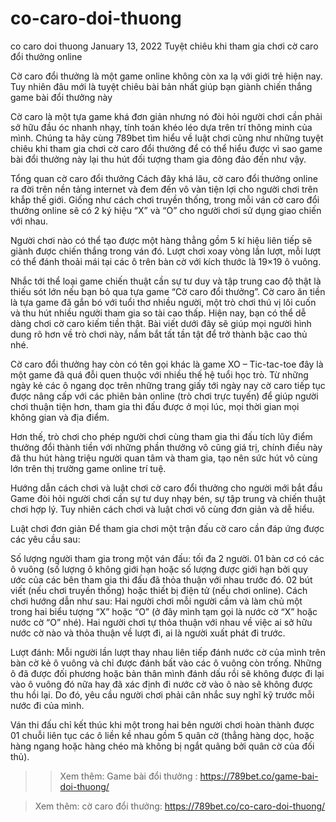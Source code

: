# co-caro-doi-thuong
co caro doi thuong
January 13, 2022
Tuyệt chiêu khi tham gia chơi cờ caro đổi thưởng online

Cờ caro đổi thưởng là một game online không còn xa lạ với giới trẻ hiện nay. Tuy nhiên đâu mới là tuyệt chiêu bài bản nhất giúp bạn giành chiến thắng game bài đổi thưởng này

Cờ caro là một tựa game khá đơn giản nhưng nó đòi hỏi người chơi cần phải sở hữu đầu óc nhanh nhạy, tính toán khéo léo dựa trên trí thông minh của mình. Chúng ta hãy cùng 789bet tìm hiểu về luật chơi cũng như những tuyệt chiêu khi tham gia chơi cờ caro đổi thưởng để có thể hiểu được vì sao game bài đổi thưởng này lại thu hút đối tượng tham gia đông đảo đến như vậy. 

Tổng quan cờ caro đổi thưởng
Cách đây khá lâu, cờ caro đổi thưởng online ra đời trên nền tảng internet và đem đến vô vàn tiện lợi cho người chơi trên khắp thế giới. Giống như cách chơi truyền thống, trong mỗi ván cờ caro đổi thưởng online sẽ có 2 ký hiệu “X” và “O” cho người chơi sử dụng giao chiến với nhau. 

Người chơi nào có thể tạo được một hàng thẳng gồm 5 kí hiệu liên tiếp sẽ giành được chiến thắng trong ván đó. Lượt chơi xoay vòng lần lượt, mỗi lượt có thể đánh thoải mái tại các ô trên bàn cờ với kích thước là 19×19 ô vuông. 

Nhắc tới thể loại game chiến thuật cần sự tư duy và tập trung cao độ thật là thiếu sót lớn nếu bạn bỏ qua tựa game “Cờ caro đổi thưởng”. Cờ caro ăn tiền là tựa game đã gắn bó với tuổi thơ nhiều người, một trò chơi thú vị lôi cuốn và thu hút nhiều người tham gia so tài cao thấp. Hiện nay, bạn có thể dễ dàng chơi cờ caro kiếm tiền thật. Bài viết dưới đây sẽ giúp mọi người hình dung rõ hơn về trò chơi này, nắm bắt tất tần tật để trở thành bậc cao thủ nhé.

Cờ caro đổi thưởng hay còn có tên gọi khác là game XO – Tic-tac-toe đây là một game đã quá đỗi quen thuộc với nhiều thế hệ tuổi học trò. Từ những ngày kẻ các ô ngang dọc trên những trang giấy tới ngày nay cờ caro tiếp tục được nâng cấp với các phiên bản online (trò chơi trực tuyến) để giúp người chơi thuận tiện hơn, tham gia thi đấu được ở mọi lúc, mọi thời gian mọi không gian và địa điểm.

Hơn thế, trò chơi cho phép người chơi cùng tham gia thi đấu tích lũy điểm thưởng đổi thành tiền với những phần thưởng vô cũng giá trị, chính điều này đã thu hút hàng triệu người quan tâm và tham gia, tạo nên sức hút vô cùng lớn trên thị trường game online trí tuệ.

Hướng dẫn cách chơi và luật chơi cờ caro đổi thưởng cho người mới bắt đầu
Game đòi hỏi người chơi cần sự tư duy nhạy bén, sự tập trung và chiến thuật chơi hợp lý. Tuy nhiên cách chơi và luật chơi vô cùng đơn giản và dễ hiểu.

Luật chơi đơn giản
Để tham gia chơi một trận đấu cờ caro cần đáp ứng được các yêu cầu sau:

Số lượng người tham gia trong một ván đấu: tối đa 2 người.
01 bàn cơ có các ô vuông (số lượng ô không giới hạn hoặc số lượng được giới hạn bởi quy ước của các bên tham gia thi đấu đã thỏa thuận với nhau trước đó.
02 bút viết (nếu chơi truyền thống) hoặc thiết bị điện tử (nếu chơi online).
Cách chơi hướng dẫn như sau:
Hai người chơi mỗi người cầm và làm chủ một trong hai biểu tượng “X” hoặc “O” (ở đây mình tạm gọi là nước cờ “X” hoặc nước cờ “O” nhé). Hai người chơi tự thỏa thuận với nhau về việc ai sở hữu nước cờ nào và thỏa thuận về lượt đi, ai là người xuất phát đi trước.

Lượt đánh: Mỗi người lần lượt thay nhau liên tiếp đánh nước cờ của mình trên bàn cờ kẻ ô vuông và chỉ được đánh bất vào các ô vuông còn trống. Những ô đã được đối phương hoặc bản thân mình đánh dấu rồi sẽ không được đi lại vào ô vuông đó nữa hay đã xác định đi nước cờ vào ô nào sẽ không được thu hồi lại. Do đó, yêu cầu người chơi phải cân nhắc suy nghĩ kỹ trước mỗi nước đi của mình.

Ván thi đấu chỉ kết thúc khi một trong hai bên người chơi hoàn thành được 01 chuỗi liên tục các ô liền kề nhau gồm 5 quân cờ (thẳng hàng dọc, hoặc hàng ngang hoặc hàng chéo mà không bị ngắt quãng bởi quân cờ của đối thủ).



>> Xem thêm: Game bài đổi thưởng : https://789bet.co/game-bai-doi-thuong/

> Xem thêm: cờ caro đổi thưởng: https://789bet.co/co-caro-doi-thuong/
